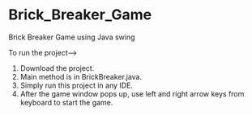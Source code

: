 # Brick_Breaker_Game
Brick Breaker Game using Java swing



To run the project-->
1) Download the project.
2) Main method is in BrickBreaker.java.
3) Simply run this project in any IDE.
4) After the game window pops up, use left and right arrow keys from keyboard to start the game.
